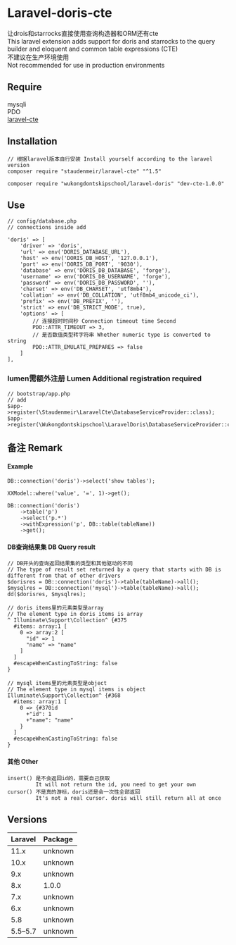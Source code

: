 # Laravel-doris-cte
让drois和starrocks直接使用查询构造器和ORM还有cte<br/>
This laravel extension adds support for doris and starrocks to the query builder and eloquent and common table expressions (CTE)<br/>
不建议在生产环境使用<br/>
Not recommended for use in production environments<br/>

## Require
mysqli<br/>
PDO<br/>
[laravel-cte](https://github.com/staudenmeir/laravel-cte)

## Installation

    // 根据laravel版本自行安装 Install yourself according to the laravel version
    composer require "staudenmeir/laravel-cte" "^1.5"

    composer require "wukongdontskipschool/laravel-doris" "dev-cte-1.0.0"

## Use
```
// config/database.php
// connections inside add

'doris' => [
    'driver' => 'doris',
    'url' => env('DORIS_DATABASE_URL'),
    'host' => env('DORIS_DB_HOST', '127.0.0.1'),
    'port' => env('DORIS_DB_PORT', '9030'),
    'database' => env('DORIS_DB_DATABASE', 'forge'),
    'username' => env('DORIS_DB_USERNAME', 'forge'),
    'password' => env('DORIS_DB_PASSWORD', ''),
    'charset' => env('DB_CHARSET', 'utf8mb4'),
    'collation' => env('DB_COLLATION', 'utf8mb4_unicode_ci'),
    'prefix' => env('DB_PREFIX', ''),
    'strict' => env('DB_STRICT_MODE', true),
    'options' => [
        // 连接超时时间秒 Connection timeout time Second
        PDO::ATTR_TIMEOUT => 3,
        // 是否数值类型转字符串 Whether numeric type is converted to string
        PDO::ATTR_EMULATE_PREPARES => false
    ]
],
```

### lumen需额外注册 Lumen Additional registration required
```
// bootstrap/app.php
// add
$app->register(\Staudenmeir\LaravelCte\DatabaseServiceProvider::class);
$app->register(\Wukongdontskipschool\LaravelDoris\DatabaseServiceProvider::class);
```

## 备注 Remark
#### Example
```
DB::connection('doris')->select('show tables');

XXModel::where('value', '=', 1)->get();

DB::connection('doris')
    ->table('p')
    ->select('p.*')
    ->withExpression('p', DB::table(tableName))
    ->get();

```

#### DB查询结果集 DB Query result
```
// DB开头的查询返回结果集的类型和其他驱动的不同
// The type of result set returned by a query that starts with DB is different from that of other drivers
$dorisres = DB::connection('doris')->table(tableName)->all();
$mysqlres = DB::connection('mysql')->table(tableName)->all();
dd($dorisres, $mysqlres);

// doris items里的元素类型是array
// The element type in doris items is array
^ Illuminate\Support\Collection^ {#375
  #items: array:1 [
    0 => array:2 [
      "id" => 1
      "name" => "name"
    ]
  ]
  #escapeWhenCastingToString: false
}

// mysql items里的元素类型是object
// The element type in mysql items is object
Illuminate\Support\Collection^ {#368
  #items: array:1 [
    0 => {#370id
      +"id": 1
      +"name": "name"
    }
  ]
  #escapeWhenCastingToString: false
}

```


#### 其他 Other
```
insert() 是不会返回id的，需要自己获取
         It will not return the id, you need to get your own
cursor() 不是真的游标，doris还是会一次性全部返回
         It's not a real cursor. doris will still return all at once
```

## Versions

| Laravel | Package |
|:--------|:--------|
| 11.x    | unknown    |
| 10.x    | unknown     |
| 9.x     | unknown     |
| 8.x     | 1.0.0   |
| 7.x     | unknown     |
| 6.x     | unknown     |
| 5.8     | unknown     |
| 5.5–5.7 | unknown     |
